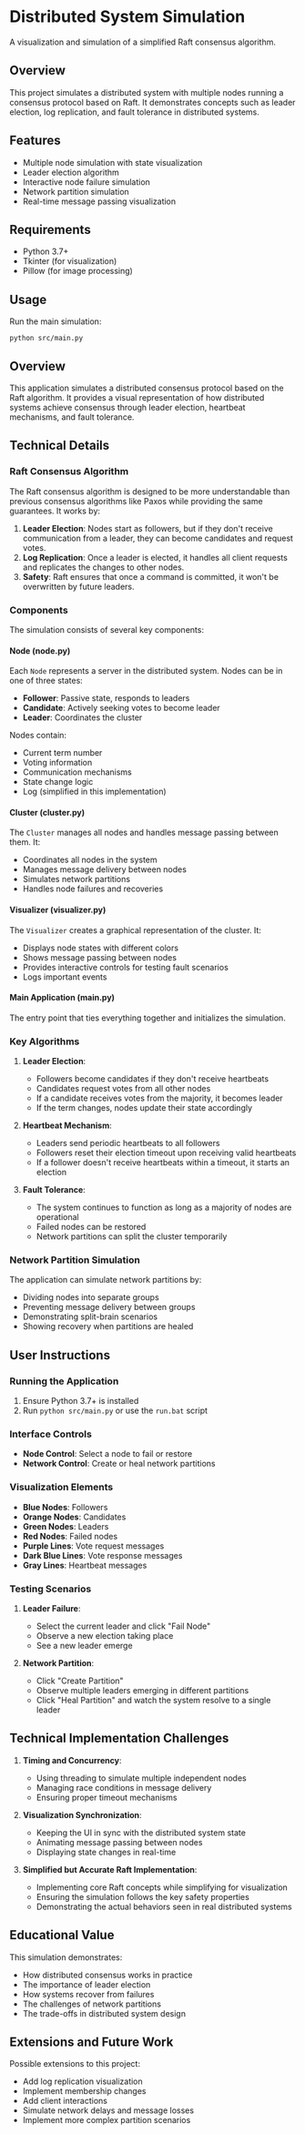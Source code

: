 # Distributed System Simulation

A visualization and simulation of a simplified Raft consensus algorithm.

## Overview
This project simulates a distributed system with multiple nodes running a consensus protocol based on Raft. 
It demonstrates concepts such as leader election, log replication, and fault tolerance in distributed systems.

## Features
- Multiple node simulation with state visualization
- Leader election algorithm
- Interactive node failure simulation
- Network partition simulation
- Real-time message passing visualization

## Requirements
- Python 3.7+
- Tkinter (for visualization)
- Pillow (for image processing)

## Usage
Run the main simulation:
```
python src/main.py
``` 

## Overview

This application simulates a distributed consensus protocol based on the Raft algorithm. It provides a visual representation of how distributed systems achieve consensus through leader election, heartbeat mechanisms, and fault tolerance.

## Technical Details

### Raft Consensus Algorithm

The Raft consensus algorithm is designed to be more understandable than previous consensus algorithms like Paxos while providing the same guarantees. It works by:

1. **Leader Election**: Nodes start as followers, but if they don't receive communication from a leader, they can become candidates and request votes.
2. **Log Replication**: Once a leader is elected, it handles all client requests and replicates the changes to other nodes.
3. **Safety**: Raft ensures that once a command is committed, it won't be overwritten by future leaders.

### Components

The simulation consists of several key components:

#### Node (node.py)

Each `Node` represents a server in the distributed system. Nodes can be in one of three states:
- **Follower**: Passive state, responds to leaders
- **Candidate**: Actively seeking votes to become leader
- **Leader**: Coordinates the cluster

Nodes contain:
- Current term number
- Voting information
- Communication mechanisms
- State change logic
- Log (simplified in this implementation)

#### Cluster (cluster.py)

The `Cluster` manages all nodes and handles message passing between them. It:
- Coordinates all nodes in the system
- Manages message delivery between nodes
- Simulates network partitions
- Handles node failures and recoveries

#### Visualizer (visualizer.py)

The `Visualizer` creates a graphical representation of the cluster. It:
- Displays node states with different colors
- Shows message passing between nodes
- Provides interactive controls for testing fault scenarios
- Logs important events

#### Main Application (main.py)

The entry point that ties everything together and initializes the simulation.

### Key Algorithms

1. **Leader Election**:
   - Followers become candidates if they don't receive heartbeats
   - Candidates request votes from all other nodes
   - If a candidate receives votes from the majority, it becomes leader
   - If the term changes, nodes update their state accordingly

2. **Heartbeat Mechanism**:
   - Leaders send periodic heartbeats to all followers
   - Followers reset their election timeout upon receiving valid heartbeats
   - If a follower doesn't receive heartbeats within a timeout, it starts an election

3. **Fault Tolerance**:
   - The system continues to function as long as a majority of nodes are operational
   - Failed nodes can be restored
   - Network partitions can split the cluster temporarily

### Network Partition Simulation

The application can simulate network partitions by:
- Dividing nodes into separate groups
- Preventing message delivery between groups
- Demonstrating split-brain scenarios
- Showing recovery when partitions are healed

## User Instructions

### Running the Application

1. Ensure Python 3.7+ is installed
2. Run `python src/main.py` or use the `run.bat` script

### Interface Controls

- **Node Control**: Select a node to fail or restore
- **Network Control**: Create or heal network partitions

### Visualization Elements

- **Blue Nodes**: Followers
- **Orange Nodes**: Candidates
- **Green Nodes**: Leaders
- **Red Nodes**: Failed nodes
- **Purple Lines**: Vote request messages
- **Dark Blue Lines**: Vote response messages
- **Gray Lines**: Heartbeat messages

### Testing Scenarios

1. **Leader Failure**:
   - Select the current leader and click "Fail Node"
   - Observe a new election taking place
   - See a new leader emerge

2. **Network Partition**:
   - Click "Create Partition"
   - Observe multiple leaders emerging in different partitions
   - Click "Heal Partition" and watch the system resolve to a single leader

## Technical Implementation Challenges

1. **Timing and Concurrency**:
   - Using threading to simulate multiple independent nodes
   - Managing race conditions in message delivery
   - Ensuring proper timeout mechanisms

2. **Visualization Synchronization**:
   - Keeping the UI in sync with the distributed system state
   - Animating message passing between nodes
   - Displaying state changes in real-time

3. **Simplified but Accurate Raft Implementation**:
   - Implementing core Raft concepts while simplifying for visualization
   - Ensuring the simulation follows the key safety properties
   - Demonstrating the actual behaviors seen in real distributed systems

## Educational Value

This simulation demonstrates:
- How distributed consensus works in practice
- The importance of leader election
- How systems recover from failures
- The challenges of network partitions
- The trade-offs in distributed system design

## Extensions and Future Work

Possible extensions to this project:
- Add log replication visualization
- Implement membership changes
- Add client interactions
- Simulate network delays and message losses
- Implement more complex partition scenarios 